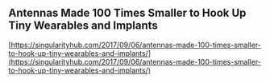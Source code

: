 ## Antennas Made 100 Times Smaller to Hook Up Tiny Wearables and Implants
  
  [https://singularityhub.com/2017/09/06/antennas-made-100-times-smaller-to-hook-up-tiny-wearables-and-implants/](https://singularityhub.com/2017/09/06/antennas-made-100-times-smaller-to-hook-up-tiny-wearables-and-implants/)
